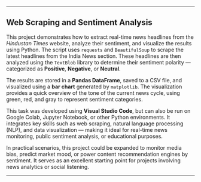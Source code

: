 

---

## **Web Scraping and Sentiment Analysis**

This project demonstrates how to extract real-time news headlines from the *Hindustan Times* website, analyze their sentiment, and visualize the results using Python. The script uses `requests` and `BeautifulSoup` to scrape the latest headlines from the India News section. These headlines are then analyzed using the `TextBlob` library to determine their sentiment polarity — categorized as **Positive**, **Negative**, or **Neutral**.

The results are stored in a **Pandas DataFrame**, saved to a CSV file, and visualized using a **bar chart** generated by `matplotlib`. The visualization provides a quick overview of the tone of the current news cycle, using green, red, and gray to represent sentiment categories.

This task was developed using **Visual Studio Code**, but can also be run on Google Colab, Jupyter Notebook, or other Python environments. It integrates key skills such as web scraping, natural language processing (NLP), and data visualization — making it ideal for real-time news monitoring, public sentiment analysis, or educational purposes.

In practical scenarios, this project could be expanded to monitor media bias, predict market mood, or power content recommendation engines by sentiment. It serves as an excellent starting point for projects involving news analytics or social listening.

---
